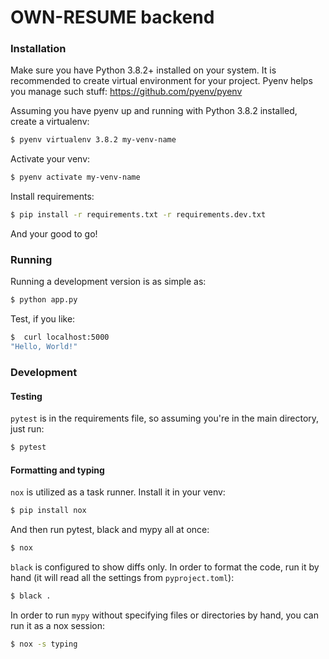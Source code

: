 # OWN-RESUME backend

### Installation

Make sure you have Python 3.8.2+ installed on your system. It is recommended to create virtual environment for your project. Pyenv helps you manage such stuff: https://github.com/pyenv/pyenv

Assuming you have pyenv up and running with Python 3.8.2 installed, create a virtualenv:

```bash
$ pyenv virtualenv 3.8.2 my-venv-name
```

Activate your venv:
```bash
$ pyenv activate my-venv-name
```

Install requirements:
```bash
$ pip install -r requirements.txt -r requirements.dev.txt
```

And your good to go!

### Running

Running a development version is as simple as:
```bash
$ python app.py
```

Test, if you like:
```bash
$  curl localhost:5000
"Hello, World!"
```

### Development

#### Testing
`pytest` is in the requirements file, so assuming you're in the main directory, just run:
```bash
$ pytest
```

#### Formatting and typing
`nox` is utilized as a task runner. Install it in your venv:
```bash
$ pip install nox
```
And then run pytest, black and mypy all at once:
```bash
$ nox
```
`black` is configured to show diffs only. In order to format the code, run it by hand (it will read all the settings from `pyproject.toml`):
```bash
$ black .
```

In order to run `mypy` without specifying files or directories by hand, 
you can run it as a nox session:
```bash
$ nox -s typing
```
